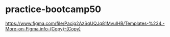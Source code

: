 # practice-bootcamp50

https://www.figma.com/file/Pacig2AzSqUQJq81MvuIHB/Templates-%234.-More-on-Figma.info-(Copy)-(Copy)
